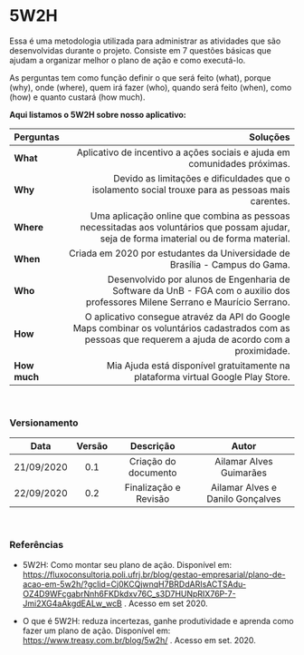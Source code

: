 # 5W2H

Essa é uma metodologia utilizada para administrar as atividades que são desenvolvidas durante o projeto. Consiste em 7 questões básicas que ajudam a organizar melhor o plano de ação e como executá-lo.

As perguntas tem como função definir o que será feito (what), porque (why), onde (where), quem irá fazer (who), quando será feito (when), como (how) e quanto custará (how much).

**Aqui listamos o 5W2H sobre nosso aplicativo:**

| Perguntas | Soluções
|:--------- | ------:
| **What**  | Aplicativo de incentivo a ações sociais e ajuda em comunidades próximas.
| **Why**   | Devido as limitações e dificuldades que o isolamento social trouxe para as pessoas mais carentes.
| **Where** | Uma aplicação online que combina as pessoas necessitadas aos voluntários que possam ajudar, seja de forma imaterial ou de forma material.
| **When**  | Criada em 2020 por estudantes da Universidade de Brasília - Campus do Gama.
| **Who**   | Desenvolvido por alunos de Engenharia de Software da UnB - FGA com o auxilio dos professores Milene Serrano e Maurício Serrano.
| **How**   |  O aplicativo consegue atravéz da API do Google Maps combinar os voluntários cadastrados com as pessoas que requerem a ajuda de acordo com a proximidade.
| **How much**| Mia Ajuda está disponível gratuitamente na plataforma virtual Google Play Store.
</br>

### Versionamento

|Data|Versão|Descrição|Autor|
|:--------:|:---:|:-------------------: |:-----------------------:|
|21/09/2020| 0.1 | Criação do documento | Ailamar Alves Guimarães |
|22/09/2020| 0.2 | Finalização e Revisão | Ailamar Alves e Danilo Gonçalves  

</br>

### Referências

- 5W2H: Como montar seu plano de ação. Disponível em: https://fluxoconsultoria.poli.ufrj.br/blog/gestao-empresarial/plano-de-acao-em-5w2h/?gclid=Cj0KCQjwnqH7BRDdARIsACTSAdu-OZ4D9WFcgabrNnh6FKDkdxv76C_s3D7HUNpRIX76P-7-Jmi2XG4aAkgdEALw_wcB . Acesso em set 2020.

- O que é 5W2H: reduza incertezas, ganhe produtividade e aprenda como fazer um plano de ação. Disponível em: https://www.treasy.com.br/blog/5w2h/ . Acesso em set. 2020.